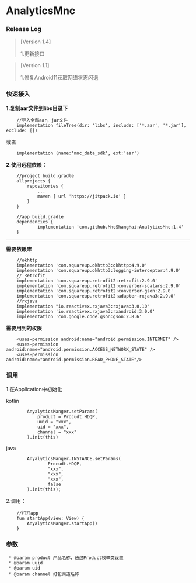 # AnalyticsMnc

### Release Log
> [Version 1.4]
>
> 1.更新接口
>


> [Version 1.1]
>
> 1.修复Android11获取网络状态闪退


### 快速接入

**1.复制aar文件到libs目录下**

```
    //导入全部aar，jar文件
    implementation fileTree(dir: 'libs', include: ['*.aar', '*.jar'], exclude: [])
```
或者
```
    implementation (name:'mnc_data_sdk', ext:'aar')
```

**2.使用远程依赖：**


```
    //project build.gradle
    allprojects {
		repositories {
			...
			maven { url 'https://jitpack.io' }
		}
	}

	//app build.gradle
	dependencies {
	        implementation 'com.github.MncShangHai:AnalyticsMnc:1.4'
	}

```

---

**需要依赖库**
```
    //okhttp
    implementation 'com.squareup.okhttp3:okhttp:4.9.0'
    implementation 'com.squareup.okhttp3:logging-interceptor:4.9.0'
    // Retrofit
    implementation 'com.squareup.retrofit2:retrofit:2.9.0'
    implementation 'com.squareup.retrofit2:converter-scalars:2.9.0'
    implementation 'com.squareup.retrofit2:converter-gson:2.9.0'
    implementation 'com.squareup.retrofit2:adapter-rxjava3:2.9.0'
    //rxjava
    implementation "io.reactivex.rxjava3:rxjava:3.0.10"
    implementation 'io.reactivex.rxjava3:rxandroid:3.0.0'
    implementation 'com.google.code.gson:gson:2.8.6'
```
**需要用到的权限**

```
    <uses-permission android:name="android.permission.INTERNET" />
    <uses-permission android:name="android.permission.ACCESS_NETWORK_STATE" />
    <uses-permission android:name="android.permission.READ_PHONE_STATE"/>
```


### 调用

1.在Application中初始化

kotlin
```
        AnyalyticsManger.setParams(
            product = Procudt.HDQP,
            uuid = "xxx",
            uid = "xxx",
            channel = "xxx"
        ).init(this)
```

java
```
        AnyalyticsManger.INSTANCE.setParams(
                Procudt.HDQP,
                "xxx",
                "xxx",
                "xxx",
                false
        ).init(this);
```

2.调用：

```
    //打开app
    fun startApp(view: View) {
        AnyalyticsManger.startApp()
    }

```

### 参数

     * @param product 产品名称，通过Product枚举类设置
     * @param uuid
     * @param uid
     * @param channel 打包渠道名称



